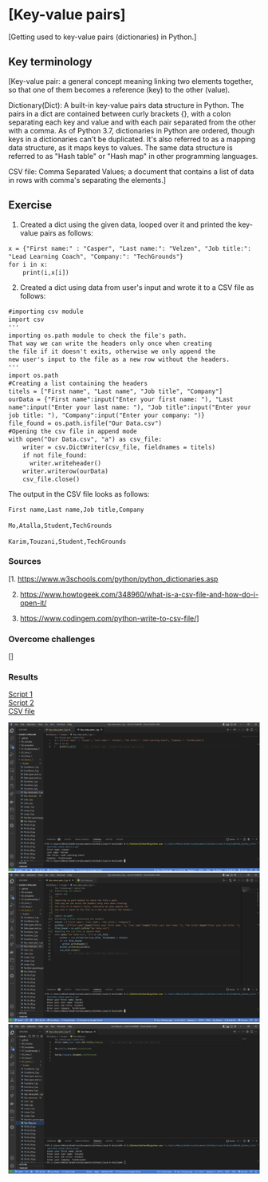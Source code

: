 # [Key-value pairs]

[Getting used to key-value pairs (dictionaries) in Python.]

## Key terminology

[Key-value pair: a general concept meaning linking two elements together, so that one of them becomes a reference (key) to the other (value).

Dictionary(Dict): A built-in key-value pairs data structure in Python. The pairs in a dict are contained between curly brackets {}, with a colon separating each key and value and with each pair separated from the other with a comma. As of Python 3.7, dictionaries in Python are ordered, though keys in a dictionaries can't be duplicated. It's also referred to as a mapping data structure, as it maps keys to values. The same data structure is referred to as "Hash table" or "Hash map" in other programming languages.

CSV file: Comma Separated Values; a document that contains a list of data in rows with comma's separating the elements.]

## Exercise

1. Created a dict using the given data, looped over it and printed the key-value pairs as follows:

~~~
x = {"First name:" : "Casper", "Last name:": "Velzen", "Job title:": "Lead Learning Coach", "Company:": "TechGrounds"}
for i in x:
    print(i,x[i])
~~~

2. Created a dict using data from user's input and wrote it to a CSV file as follows:

~~~
#importing csv module
import csv
'''
importing os.path module to check the file's path. 
That way we can write the headers only once when creating
the file if it doesn't exits, otherwise we only append the
new user's input to the file as a new row without the headers.
'''
import os.path
#Creating a list containing the headers
titels = ["First name", "Last name", "Job title", "Company"]
ourData = {"First name":input("Enter your first name: "), "Last name":input("Enter your last name: "), "Job title":input("Enter your job title: "), "Company":input("Enter your company: ")}
file_found = os.path.isfile("Our Data.csv")
#Opening the csv file in append mode
with open("Our Data.csv", "a") as csv_file:
    writer = csv.DictWriter(csv_file, fieldnames = titels)
    if not file_found:
      writer.writeheader()
    writer.writerow(ourData)
    csv_file.close()
~~~
The output in the CSV file looks as follows:

~~~
First name,Last name,Job title,Company

Mo,Atalla,Student,TechGrounds

Karim,Touzani,Student,TechGrounds
~~~

### Sources

[1. <https://www.w3schools.com/python/python_dictionaries.asp>

2. <https://www.howtogeek.com/348960/what-is-a-csv-file-and-how-do-i-open-it/>

3. <https://www.codingem.com/python-write-to-csv-file/>]

### Overcome challenges

[]

### Results

[Script 1](https://github.com/Techgrounds-Cloud-9/cloud-9-Atalla90/blob/e12eb273c834fd1e3dd5907a5cefb4433130b55e/04_Python_1/Scripts/Key-value%20pairs_1.py)  
[Script 2](https://github.com/Techgrounds-Cloud-9/cloud-9-Atalla90/blob/e12eb273c834fd1e3dd5907a5cefb4433130b55e/04_Python_1/Scripts/Key-value%20pairs_2.py)  
[CSV file](https://github.com/Techgrounds-Cloud-9/cloud-9-Atalla90/blob/e12eb273c834fd1e3dd5907a5cefb4433130b55e/04_Python_1/Scripts/Our%20Data.csv)

![Key-value_pairs_1](https://github.com/Techgrounds-Cloud-9/cloud-9-Atalla90/blob/a117cb89a519411761b32eda8a11a958593cde58/00_includes/Python/Key-value_pairs_1.png)
![Key-value_pairs_2](https://github.com/Techgrounds-Cloud-9/cloud-9-Atalla90/blob/a117cb89a519411761b32eda8a11a958593cde58/00_includes/Python/Key-value_pairs_2.png)
![CSV](https://github.com/Techgrounds-Cloud-9/cloud-9-Atalla90/blob/a117cb89a519411761b32eda8a11a958593cde58/00_includes/Python/CSV.png)
